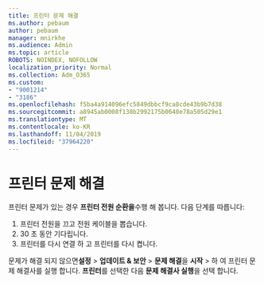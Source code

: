 ```yaml
---
title: 프린터 문제 해결
ms.author: pebaum
author: pebaum
manager: mnirkhe
ms.audience: Admin
ms.topic: article
ROBOTS: NOINDEX, NOFOLLOW
localization_priority: Normal
ms.collection: Adm_O365
ms.custom:
- "9001214"
- "3186"
ms.openlocfilehash: f5ba4a914096efc5849dbbcf9ca8cde43b9b7d38
ms.sourcegitcommit: a8945ab0008f138b2992175b0640e78a505d29e1
ms.translationtype: MT
ms.contentlocale: ko-KR
ms.lasthandoff: 11/04/2019
ms.locfileid: "37964220"
---
```

# <a name="troubleshoot-your-printer"></a>프린터 문제 해결

프린터 문제가 있는 경우 **프린터 전원 순환을**수행 해 봅니다. 다음 단계를 따릅니다:

1. 프린터 전원을 끄고 전원 케이블을 뽑습니다.
2. 30 초 동안 기다립니다.
3. 프린터를 다시 연결 하 고 프린터를 다시 켭니다.

문제가 해결 되지 않으면**설정** > **업데이트 & 보안** > **문제 해결**을 **시작** > 하 여 프린터 문제 해결사를 실행 합니다. **프린터**를 선택한 다음 **문제 해결사 실행**을 선택 합니다.